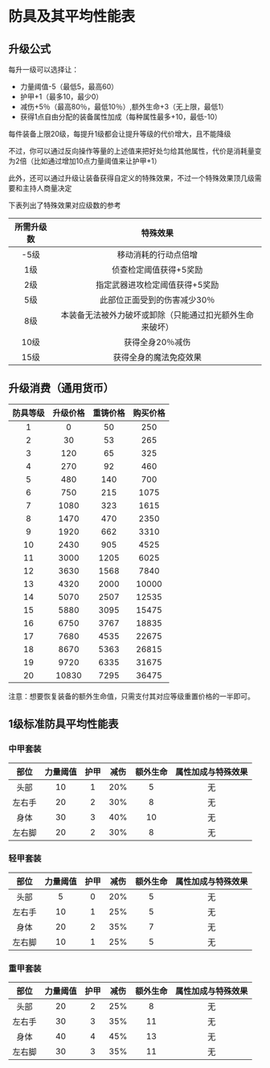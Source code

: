# 防具及其平均性能表

## 升级公式

每升一级可以选择让：

* 力量阈值-5（最低5，最高60）
* 护甲+1（最多10，最少0）
* 减伤+5％（最高80％，最低10％）,额外生命+3（无上限，最低1）
* 获得1点自由分配的装备属性加成（每种属性最多+10，最低-10）

每件装备上限20级，每提升1级都会让提升等级的代价增大，且不能降级

不过，你可以通过反向操作等量的上述值来把好处匀给其他属性，代价是消耗量变为2倍（比如通过增加10点力量阈值来让护甲+1）

此外，还可以通过升级让装备获得自定义的特殊效果，不过一个特殊效果顶几级需要和主持人商量决定

下表列出了特殊效果对应级数的参考

所需升级数|特殊效果
:--:|:--:
-5级|移动消耗的行动点倍增
1级|侦查检定阈值获得+5奖励
2级|指定武器进攻检定阈值获得+5奖励
5级|此部位正面受到的伤害减少30％
8级|本装备无法被外力破坏或卸除（只能通过扣光额外生命来破坏）
10级|获得全身20％减伤
15级|获得全身的魔法免疫效果

## 升级消费（通用货币）

防具等级|升级价格|重铸价格|购买价格
:--:|:--:|:--:|:--:
1|0|50|250
2|30|53|265
3|120|65|325
4|270|92|460
5|480|140|700
6|750|215|1075
7|1080|323|1615
8|1470|470|2350
9|1920|662|3310
10|2430|905|4525
11|3000|1205|6025
12|3630|1568|7840
13|4320|2000|10000
14|5070|2507|12535
15|5880|3095|15475
16|6750|3767|18835
17|7680|4535|22675
18|8670|5363|26815
19|9720|6335|31675
20|10830|7295|36475

注意：想要恢复装备的额外生命值，只需支付其对应等级重置价格的一半即可。

## 1级标准防具平均性能表

### 中甲套装

部位|力量阈值|护甲|减伤|额外生命|属性加成与特殊效果
:--:|:--:|:--:|:--:|:--:|:--:
头部|10|1|20%|5|无
左右手|20|2|30%|8|无
身体|30|3|40%|10|无
左右脚|20|2|30%|8|无

### 轻甲套装

部位|力量阈值|护甲|减伤|额外生命|属性加成与特殊效果
:--:|:--:|:--:|:--:|:--:|:--:
头部|5|0|20%|5|无
左右手|10|1|25%|5|无
身体|20|2|35%|7|无
左右脚|10|1|25%|5|无

### 重甲套装

部位|力量阈值|护甲|减伤|额外生命|属性加成与特殊效果
:--:|:--:|:--:|:--:|:--:|:--:
头部|20|2|25%|8|无
左右手|30|3|35%|11|无
身体|40|4|45%|13|无
左右脚|30|3|35%|11|无
